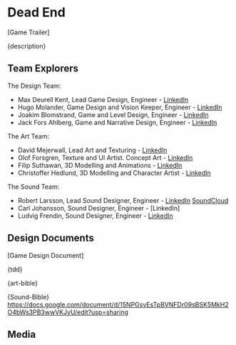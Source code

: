 # Dead End

[Game Trailer]  

{description}

## Team Explorers

The Design Team:

* Max Deurell Kent, Lead Game Design, Engineer - [LinkedIn](https://www.linkedin.com/in/max-dk/)
* Hugo Molander, Game Design and Vision Keeper, Engineer - [LinkedIn](https://www.linkedin.com/in/-Hugo-Molander/)
* Joakim Blomstrand, Game and Level Design, Engineer - [LinkedIn](https://www.linkedin.com/in/joakim-blomstrand-218417227/)
* Jack Fors Ahlberg, Game and Narrative Design, Engineer - [LinkedIn](https://www.linkedin.com/in/jack-fors-ahlberg-9a8657221/)

The Art Team:

* David Mejerwall, Lead Art and Texturing - [LinkedIn](https://www.linkedin.com/in/david-mejerwall-487052226/)
* Olof Forsgren, Texture and UI Artist. Concept Art - [LinkedIn]() 
* Filip Suthawan, 3D Modelling and Animations - [LinkedIn](https://www.linkedin.com/in/filip-suthawan-07868a182/)
* Christoffer Hedlund, 3D Modelling and Character Artist - [LinkedIn](https://www.linkedin.com/in/christoffer-hedlund-185a2b185/)

The Sound Team:

* Robert Larsson, Lead Sound Designer, Engineer - [LinkedIn](https://www.linkedin.com/mwlite/in/robert-larsson-36029a51) [SoundCloud](https://soundcloud.com/dj-printa)
* Carl Johansson, Sound Designer, Engineer - [LinkedIn]
* Ludvig Frendin, Sound Designer, Engineer - [LinkedIn](https://www.linkedin.com/in/ludvig-frendin-10b5b023a/)

## Design Documents

[Game Design Document] 

{tdd}

{art-bible}

{Sound-Bible} https://docs.google.com/document/d/15NPGsvEsTpBVNFDr09sBSK5MkH2O4bWs3PB3wwVKJyU/edit?usp=sharing

## Media
